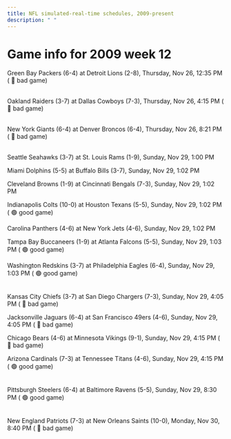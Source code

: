```yaml
---
title: NFL simulated-real-time schedules, 2009-present
description: " "
---
```


# Game info for 2009 week 12

Green Bay Packers (6-4) at Detroit Lions (2-8), Thursday, Nov 26, 12:35 PM (	:red_circle: bad game)

<br/>Oakland Raiders (3-7) at Dallas Cowboys (7-3), Thursday, Nov 26, 4:15 PM (	:red_circle: bad game)

<br/>New York Giants (6-4) at Denver Broncos (6-4), Thursday, Nov 26, 8:21 PM (	:red_circle: bad game)

<br/>Seattle Seahawks (3-7) at St. Louis Rams (1-9), Sunday, Nov 29, 1:00 PM

Miami Dolphins (5-5) at Buffalo Bills (3-7), Sunday, Nov 29, 1:02 PM

Cleveland Browns (1-9) at Cincinnati Bengals (7-3), Sunday, Nov 29, 1:02 PM

Indianapolis Colts (10-0) at Houston Texans (5-5), Sunday, Nov 29, 1:02 PM (	:green_circle: good game)

Carolina Panthers (4-6) at New York Jets (4-6), Sunday, Nov 29, 1:02 PM

Tampa Bay Buccaneers (1-9) at Atlanta Falcons (5-5), Sunday, Nov 29, 1:03 PM (	:green_circle: good game)

Washington Redskins (3-7) at Philadelphia Eagles (6-4), Sunday, Nov 29, 1:03 PM (	:green_circle: good game)

<br/>Kansas City Chiefs (3-7) at San Diego Chargers (7-3), Sunday, Nov 29, 4:05 PM (	:red_circle: bad game)

Jacksonville Jaguars (6-4) at San Francisco 49ers (4-6), Sunday, Nov 29, 4:05 PM (	:red_circle: bad game)

Chicago Bears (4-6) at Minnesota Vikings (9-1), Sunday, Nov 29, 4:15 PM (	:red_circle: bad game)

Arizona Cardinals (7-3) at Tennessee Titans (4-6), Sunday, Nov 29, 4:15 PM (	:green_circle: good game)

<br/>Pittsburgh Steelers (6-4) at Baltimore Ravens (5-5), Sunday, Nov 29, 8:30 PM (	:green_circle: good game)

<br/>New England Patriots (7-3) at New Orleans Saints (10-0), Monday, Nov 30, 8:40 PM (	:red_circle: bad game)

